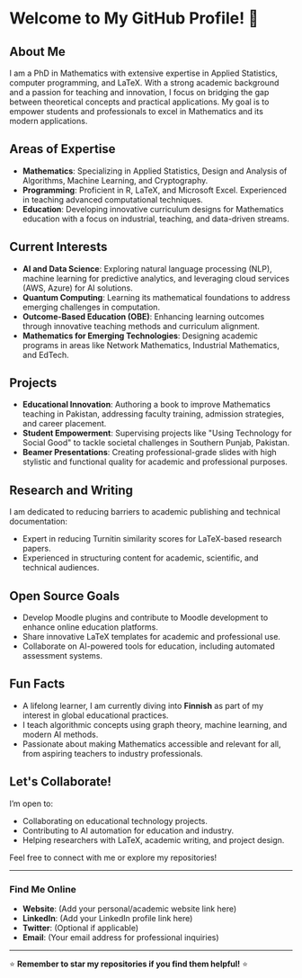 # Welcome to My GitHub Profile! 👋

## About Me
I am a PhD in Mathematics with extensive expertise in Applied Statistics, computer programming, and LaTeX. With a strong academic background and a passion for teaching and innovation, I focus on bridging the gap between theoretical concepts and practical applications. My goal is to empower students and professionals to excel in Mathematics and its modern applications.

## Areas of Expertise
- **Mathematics**: Specializing in Applied Statistics, Design and Analysis of Algorithms, Machine Learning, and Cryptography.
- **Programming**: Proficient in R, LaTeX, and Microsoft Excel. Experienced in teaching advanced computational techniques.
- **Education**: Developing innovative curriculum designs for Mathematics education with a focus on industrial, teaching, and data-driven streams.

## Current Interests
- **AI and Data Science**: Exploring natural language processing (NLP), machine learning for predictive analytics, and leveraging cloud services (AWS, Azure) for AI solutions.
- **Quantum Computing**: Learning its mathematical foundations to address emerging challenges in computation.
- **Outcome-Based Education (OBE)**: Enhancing learning outcomes through innovative teaching methods and curriculum alignment.
- **Mathematics for Emerging Technologies**: Designing academic programs in areas like Network Mathematics, Industrial Mathematics, and EdTech.

## Projects
- **Educational Innovation**: Authoring a book to improve Mathematics teaching in Pakistan, addressing faculty training, admission strategies, and career placement.
- **Student Empowerment**: Supervising projects like "Using Technology for Social Good" to tackle societal challenges in Southern Punjab, Pakistan.
- **Beamer Presentations**: Creating professional-grade slides with high stylistic and functional quality for academic and professional purposes.

## Research and Writing
I am dedicated to reducing barriers to academic publishing and technical documentation:
- Expert in reducing Turnitin similarity scores for LaTeX-based research papers.
- Experienced in structuring content for academic, scientific, and technical audiences.

## Open Source Goals
- Develop Moodle plugins and contribute to Moodle development to enhance online education platforms.
- Share innovative LaTeX templates for academic and professional use.
- Collaborate on AI-powered tools for education, including automated assessment systems.

## Fun Facts
- A lifelong learner, I am currently diving into **Finnish** as part of my interest in global educational practices.
- I teach algorithmic concepts using graph theory, machine learning, and modern AI methods.
- Passionate about making Mathematics accessible and relevant for all, from aspiring teachers to industry professionals.

## Let's Collaborate!
I’m open to:
- Collaborating on educational technology projects.
- Contributing to AI automation for education and industry.
- Helping researchers with LaTeX, academic writing, and project design.

Feel free to connect with me or explore my repositories!

---

### Find Me Online
- **Website**: (Add your personal/academic website link here)
- **LinkedIn**: (Add your LinkedIn profile link here)
- **Twitter**: (Optional if applicable)
- **Email**: (Your email address for professional inquiries)

---
⭐ **Remember to star my repositories if you find them helpful!** ⭐
